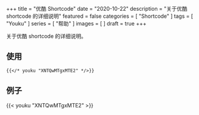 +++
title = "优酷 Shortcode"
date = "2020-10-22"
description = "关于优酷 shortcode 的详细说明"
featured = false
categories = [
  "Shortcode"
]
tags = [
  "Youku"
]
series = [
  "帮助"
]
images = [
]
draft = true
+++

关于优酷 shortcode 的详细说明。
<!--more-->

## 使用

```markdown
{{</* youku "XNTQwMTgxMTE2" */>}}
```

## 例子

{{< youku "XNTQwMTgxMTE2" >}}
